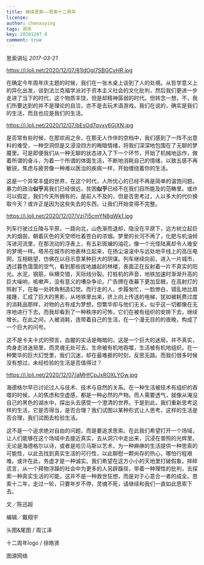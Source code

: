 ```yaml
---
title: 继续思索——思索十二周年
license: 
author: chenxuying
tags: 周年
key: 20201207_0
comment: true
---
```


思索讲坛  *2017-03-21*

https://i.loli.net/2020/12/07/81ldOgI7SBGCvHR.jpg

在确定今年周年庆主题的时候，我们在一张木桌上谈到了人的处境。从哲学意义上的异化出发，谈到法兰克福学派对于资本主义社会的文化批判，然后我们更进一步走进了当下的时代，这个物质丰饶，但是却精神孱弱的时代。但转念一想，不，我们所要达到的并不是理论的自洽，亦不是去玩术语游戏，我们在说的，确实是我们的生活，而且也应是我们的生活。

https://i.loli.net/2020/12/07/bEsOd7qvxy6GjXN.jpg

是否常有些时候，在那欢闹之余，在那无人作伴的空档中，我们感到了一阵不出意料的难受，一种空洞但是又浸没四方的晦暗情绪，将我们深深地包围在了无聊的梦魇里。可是即便我们从一种无聊的状态进入了下一个环节，开始了机械地运作，做着所谓的奋斗，为着一个所谓的体面生活，不断地消耗自己的情绪，以致五感不再敏锐，焦虑与疲劳像一种难以医治的疾病一样，开始缠绕着你的生活。

这是一个异常丰盛的世界，在这个时代，人所忧心的已经不再是简单的温饱问题。暴力的政治**似乎**离我们已经很远，贫困**似乎**已经不在我们目所能及的范畴里。或许可以假定，我们今天所拥有的，是前人不及的，但是否思考过，人以多大的代价换取今天？或许正是因为这些失去的东西，让我们开始变得不完整。

https://i.loli.net/2020/12/07/Vzj7i5cmYN8gWk1.jpg

列车行驶过丘陵与平原，一路向北，山色渐而退却，隐没在平原下，远方树立起巨大的烟囱，朝着灰色的天空喷吐着苍白的浓烟。梦里的长河不再了，化肥与机油倾泻进河流里，在那流动的浮表上，有五彩斑斓的油花，像一个光怪陆离却令人难安的梦境一样。塔吊在城市的地表林立起来，在扬尘滚滚中与远处地平线上的高压电网，互相眺望，仿佛在以目示意某种巨大的阴谋。列车继续向前，进入一片城市，透过暮色霭霭的空气，看到那些拔地雄起的林楼，表面正在反射着一片不真实的阳光。水泥，钢筋，纵横交错，天际线分裂。打桩机的声音，地铁加速时渐渐升高的巨大噪响，咳嗽声，没有意义的嘈杂争论。广告牌在夜幕下更加显眼，在高射灯的照射下，在每一处转角制造幻觉。而行走的人，步履匆忙，一脸惨白，错乱地比肩接踵，汇成了巨大的黑影，从地铁里出来，挤上向上传送的电梯，犹如被耗费过度的消耗品那样，对物的占有成为梦想，但繁华却与他们无关。似乎这一切都像在无序地进行下去，而我却看到了一种秩序的可怖，它们在被有组织的安排下去，继续增长。在此之间，人被消耗，连带着自己的生活，在一个漫无目的的夜晚，构成了一个巨大的问号。

这不是卡夫卡式的预言，血腥的实话是晦暗的。这是一个巨大的迷局，并不真实，肉身走进迷局里，而灵魂无处可去。生命被有机地吞噬，生活被有机地组织，在一种繁华的巨大幻觉里，我们沉迷，却在最难捱的时刻，反思无路。而我们很多时候没有想过，未经检验的生活是否值得过？

https://i.loli.net/2020/12/07/aMHfCpJxROXLYGw.jpg

海德格尔早已讨论过人与技术、技术与自然的关系。在一种生活被技术有组织的吞噬的时候，人的焦虑和空虚感，都是一种必然的产物。而人需要透气，就像从淹没自己的黑色的湖水中，探出头去感受一个澄清的世界。于是到此，我们重新思考这样的生活，它是否得当，是否合理？我们试图以某种形式让人思考，这样的生活是否合理，我们试图去检验生活。

这不是一个追求绝对自由的问题，而是要追求思索。在此我们希望打开一个场域，让人们能够在这个场域中去接近真实，去从洞穴中走出来，沉浸在普照的光辉里。无论是海德格尔以诗，或者是哈贝马斯以艺术，为一种麻痹的生活提供一种思索的可能性，以此去找到真实生活的可行性，以此聊慰一颗尚存的热心，哪怕行程艰难。或许在此，务虚才是一种诚实。我们希望在这方小小的天地里打破假象，摔碎谎言，从一个拜物浮躁的社会中为更多的人另辟蹊径，带着一种理性的批判，去探索一种真实生活的可能，这并不是一种救世狂想，而是对于心意合一者的成全。思索十二年，走过一轮，只要年岁不停，灵魂不死，请继续和我们一直如此思索下去。


文／陈迅超

编辑／戴翔宇

头图&尾图 / 周江泽

十二周年logo / 徐皓贤

图源网络

